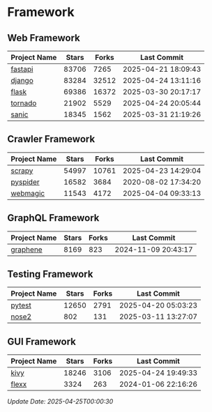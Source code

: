 # Framework

## Web Framework
| Project Name | Stars | Forks | Last Commit |
| ------------ | ----- | ----- | ----------- |
| [fastapi](https://github.com/fastapi/fastapi) | 83706 | 7265 | 2025-04-21 18:09:43 |
| [django](https://github.com/django/django) | 83284 | 32512 | 2025-04-24 13:11:16 |
| [flask](https://github.com/pallets/flask) | 69386 | 16372 | 2025-03-30 20:17:17 |
| [tornado](https://github.com/tornadoweb/tornado) | 21902 | 5529 | 2025-04-24 20:05:44 |
| [sanic](https://github.com/sanic-org/sanic) | 18345 | 1562 | 2025-03-31 21:19:26 |

## Crawler Framework
| Project Name | Stars | Forks | Last Commit |
| ------------ | ----- | ----- | ----------- |
| [scrapy](https://github.com/scrapy/scrapy) | 54997 | 10761 | 2025-04-23 14:29:04 |
| [pyspider](https://github.com/binux/pyspider) | 16582 | 3684 | 2020-08-02 17:34:20 |
| [webmagic](https://github.com/code4craft/webmagic) | 11543 | 4172 | 2025-04-04 09:33:13 |

## GraphQL Framework
| Project Name | Stars | Forks | Last Commit |
| ------------ | ----- | ----- | ----------- |
| [graphene](https://github.com/graphql-python/graphene) | 8169 | 823 | 2024-11-09 20:43:17 |

## Testing Framework
| Project Name | Stars | Forks | Last Commit |
| ------------ | ----- | ----- | ----------- |
| [pytest](https://github.com/pytest-dev/pytest) | 12650 | 2791 | 2025-04-20 05:03:23 |
| [nose2](https://github.com/nose-devs/nose2) | 802 | 131 | 2025-03-11 13:27:07 |

## GUI Framework
| Project Name | Stars | Forks | Last Commit |
| ------------ | ----- | ----- | ----------- |
| [kivy](https://github.com/kivy/kivy) | 18246 | 3106 | 2025-04-24 19:49:33 |
| [flexx](https://github.com/flexxui/flexx) | 3324 | 263 | 2024-01-06 22:16:26 |

*Update Date: 2025-04-25T00:00:30*